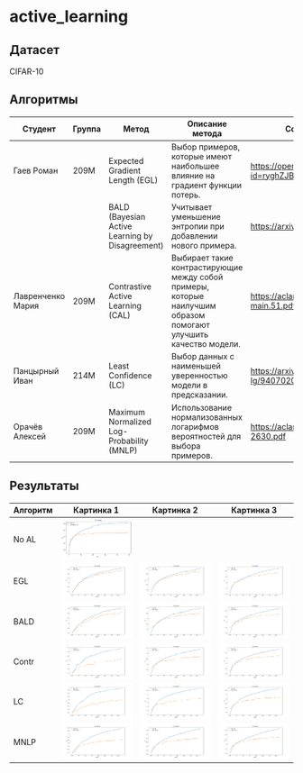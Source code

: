 # active_learning

## Датасет

CIFAR-10

## Алгоритмы


| Студент | Группа | Метод | Описание метода | Ссылка на статью |
| --- | --- | --- | --- | --- |
| Гаев Роман | 209М |  Expected Gradient Length (EGL) | Выбор примеров, которые имеют наибольшее влияние на градиент функции потерь. |  https://openreview.net/pdf?id=ryghZJBKPS |
|            |      |  BALD (Bayesian Active Learning by Disagreement) | Учитывает уменьшение энтропии при добавлении нового примера. | https://arxiv.org/pdf/1112.5745 |                        
| Лавренченко Мария | 209М |  Contrastive Active Learning (CAL)   |Выбирает такие контрастирующие между собой примеры, которые наилучшим образом помогают улучшить качество модели. | https://aclanthology.org/2021.emnlp-main.51.pdf|
| Панцырный Иван | 214М | Least Confidence (LC) | Выбор данных с наименьшей уверенностью модели в предсказании. | https://arxiv.org/pdf/cmp-lg/9407020 |
| Орачёв Алексей | 209М | Maximum Normalized Log-Probability (MNLP) | Использование нормализованных логарифмов вероятностей для выбора примеров. | https://aclanthology.org/W17-2630.pdf |

## Результаты

| Алгоритм  | Картинка 1                | Картинка 2                | Картинка 3                |
|-----------|---------------------------|---------------------------|---------------------------|
| No AL | ![img1](res/base_f1.png) |   |   |
| EGL | ![img1](res/egl_f1_0.01.png) | ![img2](res/egl_f1_0.1.png) | ![img3](res/egl_f1_0.2.png) |
| BALD | ![img1](res/bald_f1_0.01.png) | ![img2](res/bald_f1_0.1.png) | ![img3](res/bald_f1_0.2.png) |
| Contr |  ![img2](res/contr_f1_0.01.png) | ![img2](res/contr_f1_0.1.png) |  ![img2](res/contr_f1_0.2.png) |
| LC |  ![img2](res/ls_f1_0.01.png) |  ![img2](res/ls_f1_0.1.png)  |  ![img2](res/ls_f1_0.2.png) |
| MNLP | ![img2](res/mnlp_f1_0.01.png) | ![img2](res/mnlp_f1_0.1.png)  | ![img2](res/mnlp_f1_0.2.png)  |
